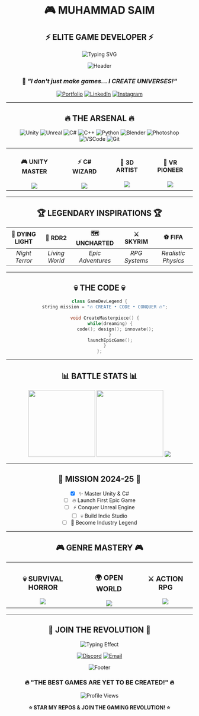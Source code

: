 <div align="center">

# 🎮 MUHAMMAD SAIM
## ⚡ **ELITE GAME DEVELOPER** ⚡

![Typing SVG](https://readme-typing-svg.herokuapp.com/?font=Orbitron&size=25&duration=2000&pause=500&color=00FF41&center=true&vCenter=true&width=600&lines=🔥+CRAFTING+DIGITAL+WORLDS;💀+SURVIVAL+HORROR+SPECIALIST;🚀+FUTURE+GAME+DEV+LEGEND)

![Header](https://capsule-render.vercel.app/api?type=waving&color=gradient&customColorList=0,2,4,6,8&height=100&section=header&text=GAME%20DEV%20EMPIRE&fontSize=30&fontColor=fff&animation=twinkling)

### 🎯 *"I don't just make games... I CREATE UNIVERSES!"*

[![Portfolio](https://img.shields.io/badge/🎮_MY_GAMES-FF0000?style=for-the-badge&logo=steam&logoColor=white&labelColor=FF0000)](https://your-portfolio.com)
[![LinkedIn](https://img.shields.io/badge/💼_CONNECT-0A66C2?style=for-the-badge&logo=linkedin&logoColor=white&labelColor=0A66C2)](https://www.linkedin.com/in/muhammad-saim-a26349358/)
[![Instagram](https://img.shields.io/badge/📸_FOLLOW-E4405F?style=for-the-badge&logo=instagram&logoColor=white&labelColor=E4405F)](https://www.instagram.com/saimk.k18/)

</div>

---

<div align="center">

## 🔥 **THE ARSENAL** 🔥

![Unity](https://img.shields.io/badge/Unity-000000?style=for-the-badge&logo=unity&logoColor=white)
![Unreal](https://img.shields.io/badge/Unreal%20Engine-0E1128?style=for-the-badge&logo=unrealengine&logoColor=white)
![C#](https://img.shields.io/badge/C%23-239120?style=for-the-badge&logo=csharp&logoColor=white)
![C++](https://img.shields.io/badge/C++-00599C?style=for-the-badge&logo=cplusplus&logoColor=white)
![Python](https://img.shields.io/badge/Python-FFD43B?style=for-the-badge&logo=python&logoColor=blue)
![Blender](https://img.shields.io/badge/Blender-F5792A?style=for-the-badge&logo=blender&logoColor=white)
![Photoshop](https://img.shields.io/badge/Photoshop-31A8FF?style=for-the-badge&logo=adobephotoshop&logoColor=white)
![VSCode](https://img.shields.io/badge/VS%20Code-007ACC?style=for-the-badge&logo=visualstudiocode&logoColor=white)
![Git](https://img.shields.io/badge/Git-F05032?style=for-the-badge&logo=git&logoColor=white)

<table>
<tr>
<td align="center">
<h4>🎮 UNITY MASTER</h4>
<img src="https://img.shields.io/badge/Level-99-00FF00?style=for-the-badge">
</td>
<td align="center">
<h4>⚡ C# WIZARD</h4>
<img src="https://img.shields.io/badge/Level-95-FFD700?style=for-the-badge">
</td>
<td align="center">
<h4>🎨 3D ARTIST</h4>
<img src="https://img.shields.io/badge/Level-85-FF6B6B?style=for-the-badge">
</td>
<td align="center">
<h4>🚀 VR PIONEER</h4>
<img src="https://img.shields.io/badge/Level-80-00D9FF?style=for-the-badge">
</td>
</tr>
</table>

</div>

---

<div align="center">

## 🏆 **LEGENDARY INSPIRATIONS** 🏆

| 🧟 **DYING LIGHT** | 🤠 **RDR2** | 🗺️ **UNCHARTED** | ⚔️ **SKYRIM** | ⚽ **FIFA** |
|:---:|:---:|:---:|:---:|:---:|
| *Night Terror* | *Living World* | *Epic Adventures* | *RPG Systems* | *Realistic Physics* |

</div>

---

<div align="center">

## 💀 **THE CODE** 💀

```cpp
class GameDevLegend {
    string mission = "🔥 CREATE • CODE • CONQUER 🔥";
    
    void CreateMasterpiece() {
        while(dreaming) {
            code(); design(); innovate();
        }
        launchEpicGame();
    }
};
```

</div>

---

<div align="center">

## 📊 **BATTLE STATS** 📊

<img height="180em" src="https://github-readme-stats.vercel.app/api?username=saiouldrading&show_icons=true&theme=synthwave&include_all_commits=true&count_private=true&hide_border=true&bg_color=0d1117&title_color=00ff41&icon_color=ff6b6b"/>
<img height="180em" src="https://github-readme-stats.vercel.app/api/top-langs/?username=saiouldrading&layout=compact&langs_count=6&theme=synthwave&hide_border=true&bg_color=0d1117&title_color=00ff41"/>

<img src="https://github-readme-streak-stats.herokuapp.com/?user=saiouldrading&theme=neon-dark&hide_border=true&background=0d1117&stroke=00ff41&ring=ff6b6b&fire=00ff41" />

</div>

---

<div align="center">

## 🎯 **MISSION 2024-25** 🎯

- [x] ✨ Master Unity & C# 
- [ ] 🔥 Launch First Epic Game
- [ ] ⚡ Conquer Unreal Engine  
- [ ] 💀 Build Indie Studio
- [ ] 👑 Become Industry Legend

</div>

---

<div align="center">

## 🎮 **GENRE MASTERY** 🎮

<table>
<tr>
<td align="center">
<h3>💀 SURVIVAL HORROR</h3>
<img src="https://img.shields.io/badge/Fear_Level-MAX-FF0000?style=for-the-badge">
</td>
<td align="center">
<h3>🌍 OPEN WORLD</h3>
<img src="https://img.shields.io/badge/World_Size-INFINITE-00FF00?style=for-the-badge">
</td>
<td align="center">
<h3>⚔️ ACTION RPG</h3>
<img src="https://img.shields.io/badge/Epic_Scale-LEGENDARY-FFD700?style=for-the-badge">
</td>
</tr>
</table>

</div>

---

<div align="center">

## 🚀 **JOIN THE REVOLUTION** 🚀

![Typing Effect](https://readme-typing-svg.herokuapp.com/?font=Roboto&size=18&duration=3000&pause=1000&color=FF6B6B&center=true&vCenter=true&width=500&lines=Ready+to+Change+Gaming+Forever%3F;Let's+Build+Something+EPIC!;The+Future+Starts+HERE!)

[![Discord](https://img.shields.io/badge/🎮_GAME_SQUAD-7289DA?style=for-the-badge&logo=discord&logoColor=white&labelColor=7289DA)](https://discord.gg/your-server)
[![Email](https://img.shields.io/badge/📧_COLLAB-D14836?style=for-the-badge&logo=gmail&logoColor=white&labelColor=D14836)](mailto:your-email@example.com)

![Footer](https://capsule-render.vercel.app/api?type=waving&color=gradient&customColorList=0,2,4,6,8&height=80&section=footer)

### 🔥 **"THE BEST GAMES ARE YET TO BE CREATED!"** 🔥

![Profile Views](https://komarev.com/ghpvc/?username=saiouldrading&label=👑+LEGEND+VIEWERS&color=00ff41&style=for-the-badge)

**⭐ STAR MY REPOS & JOIN THE GAMING REVOLUTION! ⭐**

</div>
